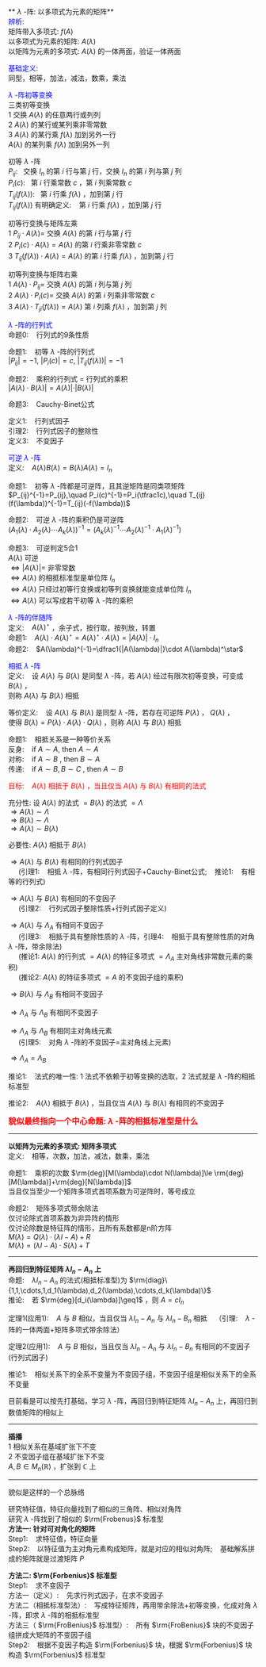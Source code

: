 ** $\lambda$ -阵: 以多项式为元素的矩阵**  
<font color=blue>辨析</font>:  
矩阵带入多项式: $f(A)$  
以多项式为元素的矩阵:  $A(\lambda)$  
以矩阵为元素的多项式:  $A(\lambda)$ 的一体两面，验证一体两面  
  
<font color=blue>基础定义</font>:  
同型，相等，加法，减法，数乘，乘法  
  
<font color=blue> $\lambda$ -阵初等变换</font>  
三类初等变换  
1 交换 $A(\lambda)$ 的任意两行或列列  
2  $A(\lambda)$ 的某行或某列乘非零常数  
3  $A(\lambda)$ 的某行乘 $f(\lambda)$ 加到另外一行  
$A(\lambda)$ 的某列乘 $f(\lambda)$ 加到另外一列  
  
初等 $\lambda$ -阵  
$P_{ij}:\enspace$ 交换 $I_n$ 的第 $i$ 行与第 $j$ 行，交换 $I_n$ 的第 $i$ 列与第 $j$ 列  
$P_i(c):\enspace$ 第 $i$ 行乘常数 $c$ ，第 $i$ 列乘常数 $c$  
$T_{ij}(f(\lambda)):\enspace$ 第 $i$ 行乘 $f(\lambda)$ ，加到第 $j$ 行  
$T_{ij}(f(\lambda))$ 有明确定义: $\enspace$  第 $i$ 行乘 $f(\lambda)$ ，加到第 $j$ 行  
  
初等行变换与矩阵左乘  
$1\ P_{ij}\cdot A(\lambda)=$ 交换 $A(\lambda)$ 的第 $i$ 行与第 $j$ 行  
$2\ P_i(c)\cdot A(\lambda)=A(\lambda)$ 的第 $i$ 行乘非零常数 $c$  
$3\ T_{ij}(f(\lambda))\cdot A(\lambda)=A(\lambda)$ 的第 $i$ 行乘 $f(\lambda)$ ，加到第 $j$ 行  
  
初等列变换与矩阵右乘  
$1\ A(\lambda)\cdot P_{ij}=$ 交换 $A(\lambda)$ 的第 $i$ 列与第 $j$ 列  
$2\ A(\lambda)\cdot P_i(c)=$ 交换 $A(\lambda)$ 的第 $i$ 列乘非零常数 $c$  
$3\ A(\lambda)\cdot T_{ji}(f(\lambda))=A(\lambda)$ 第 $i$ 列乘 $f(\lambda)$ ，加到第 $j$ 列  
  
<font color=blue> $\lambda$ -阵的行列式</font>  
命题0: $\enspace$ 行列式的9条性质  
  
命题1: $\enspace$ 初等 $\lambda$ -阵的行列式  
$|P_{ij}|=-1,\ |P_i(c)|=c,\ |T_{ij}(f(\lambda))|=-1$  
  
命题2: $\enspace$ 乘积的行列式 $=$ 行列式的乘积  
$|A(\lambda)\cdot B(\lambda)|=A(\lambda)|\cdot|B(\lambda)|$  
  
命题3: $\enspace$  Cauchy-Binet公式  
  
定义1: $\enspace$  行列式因子  
引理2: $\enspace$ 行列式因子的整除性  
定义3: $\enspace$  不变因子  
  
<font color=blue>可逆 $\lambda$ -阵</font>  
定义: $\enspace$   $A(\lambda)B(\lambda)=B(\lambda)A(\lambda)=I_n$  
  
命题1: $\enspace$  初等 $\lambda$ -阵都是可逆阵，且其逆矩阵是同类项矩阵  
$P_{ij}^{-1}=P_{ij},\quad P_i(c)^{-1}=P_i(\tfrac1c),\quad T_{ij}(f(\lambda))^{-1}=T_{ij}(-f(\lambda))$  
  
命题2: $\enspace$  可逆 $\lambda$ -阵的乘积仍是可逆阵  
$(A_1(\lambda)\cdot A_2(\lambda)\cdots A_k(\lambda))^{-1}=(A_k(\lambda)^{-1}\cdots A_2(\lambda)^{-1}\cdot A_1(\lambda)^{-1})$  
  
命题3: $\enspace$  可逆判定5合1  
$A(\lambda)$ 可逆  
$\Leftrightarrow|A(\lambda)|=$ 非零常数  
$\Leftrightarrow A(\lambda)$ 的相抵标准型是单位阵 $I_n$  
$\Leftrightarrow A(\lambda)$ 只经过初等行变换或初等列变换就能变成单位阵 $I_n$  
$\Leftrightarrow A(\lambda)$ 可以写成若干初等 $\lambda$ -阵的乘积  
  
<font color=blue> $\lambda$ -阵的伴随阵</font>  
定义: $\enspace$   $A(\lambda)^\star$ ，余子式，按行取，按列放，转置  
命题1: $\enspace$   $A(\lambda)\cdot A(\lambda)^\star=A(\lambda)^\star\cdot A(\lambda)=|A(\lambda)|\cdot I_n$  
命题2: $\enspace$   $A(\lambda)^{-1}=\dfrac1{|A(\lambda)|}\cdot A(\lambda)^\star$  
  
<font color=blue>相抵 $\lambda$ -阵</font>  
定义: $\enspace$  设 $A(\lambda)$ 与 $B(\lambda)$ 是同型 $\lambda$ -阵，若 $A(\lambda)$ 经过有限次初等变换，可变成 $B(\lambda)$ ，  
则称 $A(\lambda)$ 与 $B(\lambda)$ 相抵  
  
等价定义: $\enspace$  设 $A(\lambda)$ 与 $B(\lambda)$ 是同型 $\lambda$ -阵，若存在可逆阵 $P(\lambda)$ ， $Q(\lambda)$ ，  
使得 $B(\lambda)=P(\lambda)\cdot A(\lambda)\cdot Q(\lambda)$ ，则称 $A(\lambda)$ 与 $B(\lambda)$ 相抵  
  
命题1: $\enspace$  相抵关系是一种等价关系  
反身: $\enspace$  if  $A\sim A,$  then  $A\sim A$  
对称: $\enspace$  if  $A\sim B$ , then  $B\sim A$  
传递: $\enspace$  if  $A\sim B, B\sim C$ , then  $A\sim B$  
  
<font color=red>目标: $\enspace$  $A(\lambda)$ 相抵于 $B(\lambda)$ ，当且仅当 $A(\lambda)$ 与 $B(\lambda)$ 有相同的法式</font>  
  
充分性: 设 $A(\lambda)$ 的法式 $=B(\lambda)$ 的法式 $=\Lambda$  
$\Rightarrow A(\lambda)\sim\Lambda$  
$\Rightarrow B(\lambda)\sim\Lambda$  
$\Rightarrow A(\lambda)\sim B(\lambda)$  
  
必要性: $A(\lambda)$ 相抵于 $B(\lambda)$  
  
$\Rightarrow A(\lambda)$ 与 $B(\lambda)$ 有相同的行列式因子  
$\quad$ (引理1: $\enspace$ 相抵 $\lambda$ -阵，有相同行列式因子+Cauchy-Binet公式; $\enspace$ 推论1: $\enspace$ 有相等的行列式)  
  
$\Rightarrow A(\lambda)$ 与 $B(\lambda)$ 有相同的不变因子  
$\quad$ (引理2: $\enspace$ 行列式因子整除性质+行列式因子定义)  
  
$\Rightarrow A(\lambda)$ 与 $\Lambda_A$ 有相同不变因子  
$\quad$ (引理3: $\enspace$ 相抵于具有整除性质的 $\lambda$ -阵，引理4: $\enspace$ 相抵于具有整除性质的对角 $\lambda$ -阵，带余除法)  
$\quad$ (推论1:  $A(\lambda)$ 的行列式 $=A(\lambda)$ 的特征多项式 $=\Lambda_A$ 主对角线非常数元素的乘积)  
$\quad$ (推论2:  $A(\lambda)$ 的特征多项式 $=A$ 的不变因子组的乘积)  
  
$\Rightarrow B(\lambda)$ 与 $\Lambda_B$ 有相同不变因子  
  
$\Rightarrow \Lambda_A$ 与 $\Lambda_B$ 有相同不变因子  
  
$\Rightarrow \Lambda_A$ 与 $\Lambda_B$ 有相同主对角线元素  
$\quad$ (引理5: $\enspace$ 对角 $\lambda$ -阵的不变因子=主对角线上元素)  
  
$\Rightarrow \Lambda_A=\Lambda_B$  
  
推论1: $\enspace$  法式的唯一性: 1 法式不依赖于初等变换的选取，2 法式就是 $\lambda$ -阵的相抵标准型  
  
推论2: $\enspace$   $A(\lambda)$ 相抵于 $B(\lambda)$ ，当且仅当 $A(\lambda)$ 与 $B(\lambda)$ 有相同的不变因子  
  
**<font color=red size=3>貌似最终指向一个中心命题:  $\lambda$ -阵的相抵标准型是什么</font>**  
  
---  
  
**以矩阵为元素的多项式: 矩阵多项式**  
定义: $\enspace$  相等，次数，加法，减法，数乘，乘法  
  
命题1: $\enspace$  乘积的次数 $\rm{deg}[M(\lambda)\cdot N(\lambda)]\le \rm{deg}[M(\lambda)]+\rm{deg}[N(\lambda)]$  
当且仅当至少一个矩阵多项式首项系数为可逆阵时，等号成立  
  
命题2: $\enspace$  矩阵多项式带余除法  
仅讨论除式首项系数为非异阵的情形  
仅讨论除数是特征阵的情形，且所有系数都是n阶方阵  
$M(\lambda)=Q(\lambda)\cdot(\lambda I-A)+R$  
$M(\lambda)=(\lambda I-A)\cdot S(\lambda)+T$  
  
---  
  
**再回归到特征矩阵 $\lambda I_n-A_n$ 上**  
命题: $\enspace$   $\lambda I_n-A_n$ 的法式(相抵标准型)为 $\rm{diag}\{1,1,\cdots,1,d_1(\lambda),d_2(\lambda),\cdots,d_k(\lambda)\}$  
推论: $\enspace$  若 $\rm{deg}[d_i(\lambda)]\geq1$ ，则 $A=cI_n$  
  
定理1(应用1): $\enspace$   $A$ 与 $B$ 相似，当且仅当 $\lambda I_n-A_n$ 与 $\lambda I_n-B_n$ 相抵 $\enspace$ （引理: $\enspace$   $\lambda$ -阵的一体两面+矩阵多项式带余除法）  
  
定理2(应用1): $\enspace$   $A$ 与 $B$ 相似，当且仅当 $\lambda I_n-A_n$ 与 $\lambda I_n-B_n$ 有相同的不变因子(行列式因子)  
  
推论1: $\enspace$  相似关系下的全系不变量为不变因子组，不变因子组是相似关系下的全系不变量  
  
目前看是可以按先打基础，学习 $\lambda$ -阵，再回归到特征矩阵 $\lambda I_n-A_n$ 上，再回归到数值矩阵的相似上  
  
---  
  
**插播**  
1 相似关系在基域扩张下不变  
2 不变因子组在基域扩张下不变  
$A,B\in M_n{\mathbb{(R)}}$ ，扩张到 $\mathbb{C}$ 上  
  
---  
  
貌似是这样的一个总脉络  
  
研究特征值，特征向量找到了相似的三角阵、相似对角阵  
研究 $\lambda$ -阵找到了相似的 $\rm{Frobenus}$ 标准型  
**方法一: 针对可对角化的矩阵**  
Step1: $\enspace$  求特征值，特征向量  
Step2: $\enspace$  以特征值为主对角元素构成矩阵，就是对应的相似对角阵; $\enspace$  基础解系拼成的矩阵就是过渡矩阵 $P$  
  
**方法二:  $\rm{Forbenius}$ 标准型**  
Step1: $\enspace$  求不变因子  
方法一（定义）: $\enspace$  先求行列式因子，在求不变因子  
方法二（相抵标准型法）: $\enspace$  写成特征矩阵，再用带余除法+初等变换，化成对角 $\lambda$ -阵，即求 $\lambda$ -阵的相抵标准型  
方法三（ $\rm{FroBenius}$ 标准型）: $\enspace$  所有 $\rm{FroBenius}$ 块的不变因子组拼成大矩阵的不变因子组  
Step2: $\enspace$  根据不变因子构造 $\rm{Forbenius}$ 块，根据 $\rm{Forbenius}$ 块构造 $\rm{Forbenius}$ 标准型  
